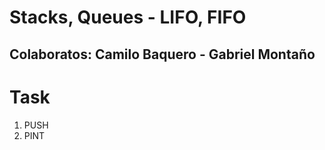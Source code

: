 # Stacks, Queues - LIFO, FIFO

## Colaboratos: Camilo Baquero - Gabriel Montaño

# Task

1) PUSH
2) PINT
